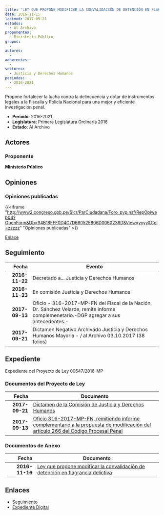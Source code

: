 ```yaml
---
title: "LEY QUE PROPONE MODIFICAR LA CONVALIDACIÓN DE DETENCIÓN EN FLAGRANCIA DELICTIVA"
date: 2016-11-15
lastmod: 2017-09-21
estados: 
  - Al Archivo
proponentes: 
  - Ministerio Público
grupos: 
  - 
autores: 
  - 
adherentes: 
  - 
sectores: 
  - Justicia y Derechos Humanos
periodos: 
  - 2016-2021
---
```


Propone fortalecer la lucha contra la delincuencia y dotar de instrumentos legales a la Fiscalía y Policía Nacional para una mejor y eficiente investigación penal.

- **Periodo**: 2016-2021
- **Legislatura**: Primera Legislatura Ordinaria 2016
- **Estado**: Al Archivo

## Actores

### Proponente

**Ministerio Público**


## Opiniones

### Opiniones publicadas

{{<iframe "http://www2.congreso.gob.pe/Sicr/ParCiudadana/Foro_pvp.nsf/RepOpiweb04?OpenForm&Db=94B18FFF0D4C7D660525806D0060238D&View=yyyy&Col=zzzzz" "Opiniones publicadas" >}}

[Enlace](http://www2.congreso.gob.pe/Sicr/ParCiudadana/Foro_pvp.nsf/RepOpiweb04?OpenForm&Db=94B18FFF0D4C7D660525806D0060238D&View=yyyy&Col=zzzzz)

## Seguimiento

| Fecha | Evento |
|------:|--------|
| **2016-11-22** | Decretado a... Justicia y Derechos Humanos|
| **2016-11-23** | En comisión Justicia y Derechos Humanos|
| **2017-09-13** | Oficio - 316-2017-MP-FN del Fiscal de la Nación, Dr. Sánchez Velarde, remite informe complemenetario.-DGP agregar a sus antecedentes.-|
| **2017-09-21** | Dictamen Negativo Archivado Justicia y Derechos Humanos Mayoria - / al Archivo 03.10.2017 (38 folios)|


## Expediente

Expediente del Proyecto de Ley 00647/2016-MP


### Documentos del Proyecto de Ley

| Fecha | Documento |
|------:|--------|
| **2017-09-21** | [Dictamen de la Comisión de Justicia y Derechos Humanos](http://www.leyes.congreso.gob.pe/Documentos/2016_2021/Dictamenes/Proyectos_de_Ley/00647DC15MAY20170921.pdf) |
| **2017-09-13** | [Oficio 316-2017-MP-FN, remitiendo informe complementario a la propuesta de modificación del artículo 266 del Código Procesal Penal](http://www.leyes.congreso.gob.pe/Documentos/2016_2021/Oficios/Otras_Instituciones/OFICIO-316-2017-MP-FN.pdf) |

### Documentos de Anexo

| Fecha | Documento |
|------:|--------|
| **2016-11-16** | [Ley que propone modificar la convalidación de detención en flagrancia delictiva](http://www.leyes.congreso.gob.pe/Documentos/2016_2021/Proyectos_de_Ley_y_de_Resoluciones_Legislativas/PL0064720161116..pdf) |

## Enlaces 

- [Seguimiento](http://www2.congreso.gob.pehttp://www2.congreso.gob.pe/Sicr/TraDocEstProc/CLProLey2016.nsf/f7fff46988ca05b1052578e100829cc7/f7e69355482675fc0525806d0053b123?OpenDocument)
- [Expediente Digital](http://www2.congreso.gob.pehttp://www2.congreso.gob.pe/Sicr/TraDocEstProc/CLProLey2016.nsf/f7fff46988ca05b1052578e100829cc7/f7e69355482675fc0525806d0053b123?OpenDocument&Click=05257FB7005EB655.eb71d0cf91d8294e05256cdf006b5706/$Body/0.1C6C)
